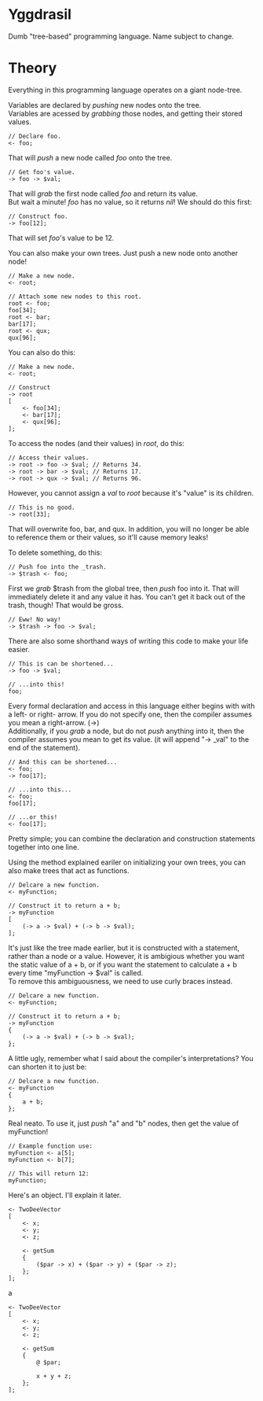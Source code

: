 Yggdrasil
===
Dumb "tree-based" programming language. Name subject to change.

Theory
===
Everything in this programming language operates on a giant node-tree.

Variables are declared by *pushing* new nodes onto the tree.  
Variables are acessed by *grabbing* those nodes, and getting their stored values.

    // Declare foo.
    <- foo;

That will *push* a new node called *foo* onto the tree.

    // Get foo's value.
    -> foo -> $val;

That will *grab* the first node called *foo* and return its value.  
But wait a minute! *foo* has no value, so it returns *nil*! We should do this first:

    // Construct foo.
    -> foo[12];

That will set *foo*'s value to be 12.

You can also make your own trees. Just push a new node onto another node!

    // Make a new node.
    <- root;
    
    // Attach some new nodes to this root.
    root <- foo;
    foo[34];
    root <- bar;
    bar[17];
    root <- qux;
    qux[96];

You can also do this:

    // Make a new node.
    <- root;
    
    // Construct
    -> root
    [
        <- foo[34];
        <- bar[17];
        <- qux[96];
    ];

To access the nodes (and their values) in *root*, do this:
    
    // Access their values.
    -> root -> foo -> $val; // Returns 34.
    -> root -> bar -> $val; // Returns 17.
    -> root -> qux -> $val; // Returns 96.

However, you cannot assign a *val* to *root* because it's "value" is its children.

    // This is no good.
    -> root[33];

That will overwrite foo, bar, and qux. In addition, you will no longer be able to reference them or their values, so it'll cause memory leaks!

To delete something, do this:

    // Push foo into the _trash.
    -> $trash <- foo;

First we *grab* $trash from the global tree, then *push* foo into it. That will immediately delete it and any value it has. You can't get it back out of the trash, though! That would be gross.

    // Eww! No way!
    -> $trash -> foo -> $val;

There are also some shorthand ways of writing this code to make your life easier.

    // This is can be shortened...
    -> foo -> $val;
    
    // ...into this!
    foo;

Every formal declaration and access in this language either begins with with a left- or right- arrow. If you do not specify one, then the compiler assumes you mean a right-arrow. (->)  
Additionally, if you *grab* a node, but do not *push* anything into it, then the compiler assumes you mean to get its value. (it will append "-> _val" to the end of the statement).
    
    // And this can be shortened...
    <- foo;
    -> foo[17];
    
    // ...into this...
    <- foo;
    foo[17];
    
    // ...or this!
    <- foo[17];

Pretty simple; you can combine the declaration and construction statements together into one line.

Using the method explained eariler on initializing your own trees, you can also make trees that act as functions.

    // Delcare a new function.
    <- myFunction;
    
    // Construct it to return a + b;
    -> myFunction
    [
        (-> a -> $val) + (-> b -> $val);
    ];

It's just like the tree made earlier, but it is constructed with a statement, rather than a node or a value.   However, it is ambigious whether you want the static value of a + b, or if you want the statement to calculate a + b every time "myFunction -> $val" is called.  
To remove this ambiguousness, we need to use curly braces instead.

    // Delcare a new function.
    <- myFunction;
    
    // Construct it to return a + b;
    -> myFunction
    {
        (-> a -> $val) + (-> b -> $val);
    };

A little ugly, remember what I said about the compiler's interpretations? You can shorten it to just be:

    // Delcare a new function.
    <- myFunction
    {
        a + b;
    };

Real neato. To use it, just *push* "a" and "b" nodes, then get the value of myFunction!

    // Example function use:
    myFunction <- a[5];
    myFunction <- b[7];
    
    // This will return 12:
    myFunction;

Here's an object. I'll explain it later.

    <- TwoDeeVector
    [
        <- x;
        <- y;
        <- z;
        
        <- getSum
        {
            ($par -> x) + ($par -> y) + ($par -> z);
        };
    ];

a

    <- TwoDeeVector
    [
        <- x;
        <- y;
        <- z;
        
        <- getSum
        {
            @ $par;
            
            x + y + z;
        };
    ];
